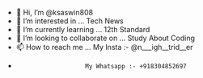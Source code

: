 - 👋 Hi, I’m @ksaswin808
- 👀 I’m interested in ... Tech News
- 🌱 I’m currently learning ... 12th Standard
- 💞️ I’m looking to collaborate on ... Study About Coding
- 📫 How to reach me ... My Insta :- @n___igh__trid__er
-                        My Whatsapp :- +918304852697

<!---
ksaswin808/ksaswin808 is a ✨ special ✨ repository because its `README.md` (this file) appears on your GitHub profile.
You can click the Preview link to take a look at your changes.
--->
